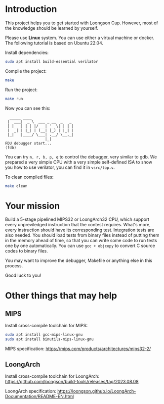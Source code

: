 # Introduction
This project helps you to get started with Loongson Cup. However, most of the knowledge should be learned by yourself.

Please use **Linux** system. You can use either a virtual machine or docker.
The following tutorial is based on Ubuntu 22.04.

Install dependencies:
```bash
sudo apt install build-essential verilator
```

Compile the project:
```bash
make
```

Run the project:
```bash
make run
```
Now you can see this:
```
  _____ ____
 |  ___|  _ \  ___ _ __  _   _
 | |_  | | | |/ __| '_ \| | | |
 |  _| | |_| | (__| |_) | |_| |
 |_|   |____/ \___| .__/ \__,_|
                  |_|
FDU debugger start...
(fdb)
```
You can try `n, r, b, p, q` to control the debugger, very similar to gdb.
We prepared a very simple CPU with a very simple self-defined ISA to show you how to use verilator, you can find it in `vsrc/top.v`.


To clean compiled files:
```bash
make clean
```

# Your mission
Build a 5-stage pipelined MIPS32 or LoongArch32 CPU, which support every unpreviledged instruction that the contest requires.
What's more, every instruction should have its corresponding test. Integration tests are also needed.
You should load tests from binary files instead of putting them in the memory ahead of time, so that you can write some code to run tests one by one automatically. You can use `gcc + objcopy` to convert C source codes to binary files.

You may want to improve the debugger, Makefile or anything else in this process.

Good luck to you!

# Other things that may help
## MIPS
Install cross-compile toolchain for MIPS:
``` bash
sudo apt install gcc-mips-linux-gnu
sudo apt install binutils-mips-linux-gnu
```
MIPS specification: https://mips.com/products/architectures/mips32-2/

## LoongArch
Install cross-compile toolchain for LoongArch: https://github.com/loongson/build-tools/releases/tag/2023.08.08

LoongArch specification: https://loongson.github.io/LoongArch-Documentation/README-EN.html
